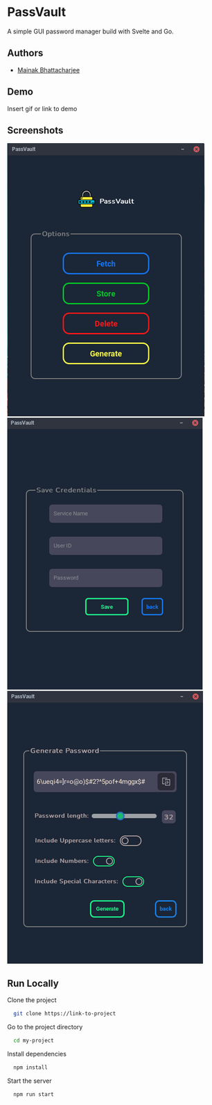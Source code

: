 
# PassVault

A simple GUI password manager build with Svelte and Go.


## Authors

- [Mainak Bhattacharjee](https://github.com/mainak55512)


## Demo

Insert gif or link to demo


## Screenshots

![App Screenshot](/Screenshots%20%26%20demos/Screenshot_2023-06-04_21-19-05.png)
![App Screenshot](/Screenshots%20%26%20demos/Screenshot_2023-06-04_21-20-53.png)
![App Screenshot](/Screenshots%20%26%20demos/Screenshot_2023-06-04_21-20-16.png)

## Run Locally

Clone the project

```bash
  git clone https://link-to-project
```

Go to the project directory

```bash
  cd my-project
```

Install dependencies

```bash
  npm install
```

Start the server

```bash
  npm run start
```

